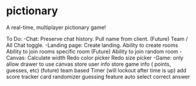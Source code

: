 # pictionary
A real-time, multiplayer pictionary game! 

To Do:
  -Chat:
    Preserve chat history.
    Pull name from client.
    (Future) Team / All Chat toggle.
  -Landing page:
    Create landing.
    Ability to create rooms
    Ability to join rooms specific room
    (Future) Ability to join random room
  -Canvas:
    Calculate width
    Redo color picker
    Redo size picker
  -Game:
    only allow drawer to use canvas
    store user info
    store game info ( points, guesses, etc)
    (future) team based
    Timer (will lockout after time is up)
    add score tracker
    card randomizer
    guessing feature
    auto select correct answer

